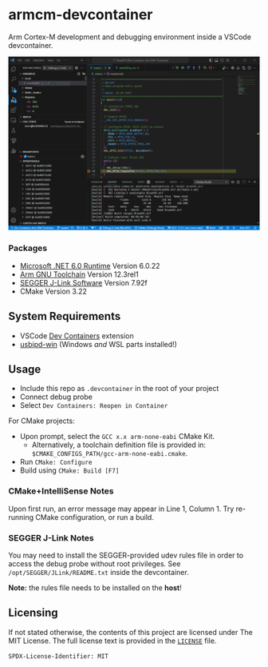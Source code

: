 # armcm-devcontainer
Arm Cortex-M development and debugging environment inside a VSCode devcontainer.

![Screenshot](scr.PNG)

### Packages
* [Microsoft .NET 6.0 Runtime](https://dotnet.microsoft.com/en-us/download/dotnet/6.0) Version 6.0.22
* [Arm GNU Toolchain](https://developer.arm.com/downloads/-/arm-gnu-toolchain-downloads) Version 12.3rel1
* [SEGGER J-Link Software](https://www.segger.com/downloads/jlink/) Version 7.92f
* CMake Version 3.22

## System Requirements
* VSCode [Dev Containers](https://marketplace.visualstudio.com/items?itemName=ms-vscode-remote.remote-containers) extension
* [usbipd-win](https://learn.microsoft.com/en-us/windows/wsl/connect-usb) (Windows *and* WSL parts installed!)

## Usage
* Include this repo as `.devcontainer` in the root of your project
* Connect debug probe
* Select `Dev Containers: Reopen in Container`

For CMake projects:
* Upon prompt, select the `GCC x.x arm-none-eabi` CMake Kit. 
  * Alternatively, a toolchain definition file is provided in: `$CMAKE_CONFIGS_PATH/gcc-arm-none-eabi.cmake`.
* Run `CMake: Configure`
* Build using `CMake: Build [F7]`

### CMake+IntelliSense Notes
Upon first run, an error message may appear in Line 1, Column 1. Try re-running CMake configuration, or run a build.

### SEGGER J-Link Notes
You may need to install the SEGGER-provided udev rules file in order to access the debug probe without root privileges. See `/opt/SEGGER/JLink/README.txt` inside the devcontainer.

**Note:** the rules file needs to be installed on the **host**!

## Licensing

If not stated otherwise, the contents of this project are licensed under The MIT License. The full license text is provided in the [`LICENSE`](LICENSE) file.

    SPDX-License-Identifier: MIT